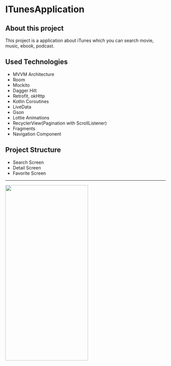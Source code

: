 # ITunesApplication


## About this project

This project is a application about iTunes which you can search movie, music, ebook, podcast.

## Used Technologies

* MVVM Architecture
* Room
* Mockito
* Dagger Hilt
* Retrofit, okHttp
* Kotlin Coroutines
* LiveData
* Gson
* Lottie Animations
* RecyclerView(Pagination with ScrollListener)
* Fragments
* Navigation Component

## Project Structure

* Search Screen
* Detail Screen
* Favorite Screen

---
<img src="./gifs/iTunes.gif" height="550px" width="260px"/>